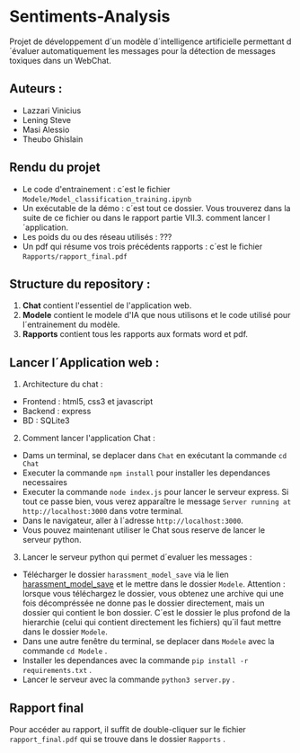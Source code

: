 # Sentiments-Analysis
Projet de développement d´un modèle d´intelligence artificielle permettant d´évaluer automatiquement les messages pour la détection de messages toxiques dans un WebChat.


## Auteurs :
- Lazzari Vinicius
- Lening Steve
- Masi Alessio
- Theubo Ghislain


## Rendu du projet
- Le code d'entrainement : c´est le fichier `Modele/Model_classification_training.ipynb`
- Un exécutable de la démo : c´est tout ce dossier. Vous trouverez dans la suite de ce fichier ou dans le rapport partie VII.3. comment lancer l´application.
- Les poids du ou des réseau utilisés : ???
- Un pdf qui résume vos trois précédents rapports : c´est le fichier `Rapports/rapport_final.pdf`


## Structure du repository :
1. **Chat** contient l'essentiel de l'application web.
2. **Modele** contient le modele d'IA que nous utilisons et le code utilisé pour l´entrainement du modèle.
3. **Rapports** contient tous les rapports aux formats word et pdf.


## Lancer l´Application web :
1. Architecture du chat :
- Frontend : html5, css3 et javascript
- Backend : express
- BD : SQLite3

2. Comment lancer l'application Chat :
- Dams un terminal, se deplacer dans `Chat` en exécutant la commande `cd Chat`
- Executer la commande `npm install` pour installer les dependances necessaires
- Executer la commande `node index.js` pour lancer le serveur express. Si tout ce passe bien, vous verez apparaître le message `Server running at http://localhost:3000` dans votre terminal.
- Dans le navigateur, aller à l´adresse `http://localhost:3000`.
- Vous pouvez maintenant utiliser le Chat sous reserve de lancer le serveur python.

3. Lancer le serveur python qui permet d´evaluer les messages :
- Télécharger le dossier `harassment_model_save` via le lien [harassment_model_save](https://drive.google.com/drive/folders/13rzgQqhpOP6GMd-pG7DhsIygs12YgohV?usp=drive_link) et le mettre dans le dossier `Modele`. Attention : lorsque vous téléchargez le dossier, vous obtenez une archive qui une fois décompréssée ne donne pas le dossier directement, mais un dossier qui contient le bon dossier. C´est le dossier le plus profond de la hierarchie (celui qui contient directement les fichiers) qu´il faut mettre dans le dossier `Modele`.
- Dans une autre fenêtre du terminal, se deplacer dans `Modele` avec la commande `cd Modele` .
- Installer les dependances avec la commande `pip install -r requirements.txt` .
- Lancer le serveur avec la commande `python3 server.py` .

## Rapport final
Pour accéder au rapport, il suffit de double-cliquer sur le fichier `rapport_final.pdf` qui se trouve dans le dossier `Rapports` .